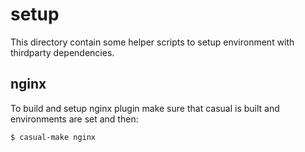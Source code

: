 # setup

This directory contain some helper scripts to setup environment with thirdparty dependencies.
    
## nginx

To build and setup nginx plugin make sure that casual is built and environments are set and then:

```shell
$ casual-make nginx
```
